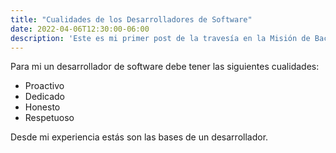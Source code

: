 ```yaml
---
title: "Cualidades de los Desarrolladores de Software"
date: 2022-04-06T12:30:00-06:00
description: 'Este es mi primer post de la travesía en la Misión de Backend con Node JS de Launch X.'
---
```


Para mi un desarrollador de software debe tener las siguientes cualidades:

- Proactivo
- Dedicado
- Honesto
- Respetuoso

Desde mi experiencia estás son las bases de un desarrollador.
